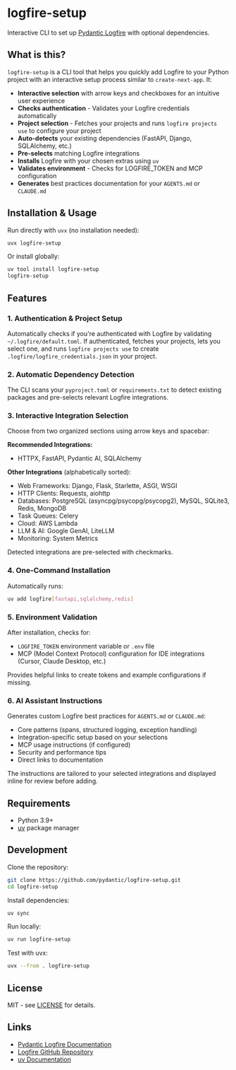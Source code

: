 # logfire-setup

Interactive CLI to set up [Pydantic Logfire](https://logfire.pydantic.dev/) with optional dependencies.

## What is this?

`logfire-setup` is a CLI tool that helps you quickly add Logfire to your Python project with an interactive setup process similar to `create-next-app`. It:

- **Interactive selection** with arrow keys and checkboxes for an intuitive user experience
- **Checks authentication** - Validates your Logfire credentials automatically
- **Project selection** - Fetches your projects and runs `logfire projects use` to configure your project
- **Auto-detects** your existing dependencies (FastAPI, Django, SQLAlchemy, etc.)
- **Pre-selects** matching Logfire integrations
- **Installs** Logfire with your chosen extras using `uv`
- **Validates environment** - Checks for LOGFIRE_TOKEN and MCP configuration
- **Generates** best practices documentation for your `AGENTS.md` or `CLAUDE.md`

## Installation & Usage

Run directly with `uvx` (no installation needed):

```bash
uvx logfire-setup
```

Or install globally:

```bash
uv tool install logfire-setup
logfire-setup
```

## Features

### 1. Authentication & Project Setup

Automatically checks if you're authenticated with Logfire by validating `~/.logfire/default.toml`. If authenticated, fetches your projects, lets you select one, and runs `logfire projects use` to create `.logfire/logfire_credentials.json` in your project.

### 2. Automatic Dependency Detection

The CLI scans your `pyproject.toml` or `requirements.txt` to detect existing packages and pre-selects relevant Logfire integrations.

### 3. Interactive Integration Selection

Choose from two organized sections using arrow keys and spacebar:

**Recommended Integrations:**
- HTTPX, FastAPI, Pydantic AI, SQLAlchemy

**Other Integrations** (alphabetically sorted):
- Web Frameworks: Django, Flask, Starlette, ASGI, WSGI
- HTTP Clients: Requests, aiohttp
- Databases: PostgreSQL (asyncpg/psycopg/psycopg2), MySQL, SQLite3, Redis, MongoDB
- Task Queues: Celery
- Cloud: AWS Lambda
- LLM & AI: Google GenAI, LiteLLM
- Monitoring: System Metrics

Detected integrations are pre-selected with checkmarks.

### 4. One-Command Installation

Automatically runs:

```bash
uv add logfire[fastapi,sqlalchemy,redis]
```

### 5. Environment Validation

After installation, checks for:
- `LOGFIRE_TOKEN` environment variable or `.env` file
- MCP (Model Context Protocol) configuration for IDE integrations (Cursor, Claude Desktop, etc.)

Provides helpful links to create tokens and example configurations if missing.

### 6. AI Assistant Instructions

Generates custom Logfire best practices for `AGENTS.md` or `CLAUDE.md`:

- Core patterns (spans, structured logging, exception handling)
- Integration-specific setup based on your selections
- MCP usage instructions (if configured)
- Security and performance tips
- Direct links to documentation

The instructions are tailored to your selected integrations and displayed inline for review before adding.

## Requirements

- Python 3.9+
- [uv](https://docs.astral.sh/uv/) package manager

## Development

Clone the repository:

```bash
git clone https://github.com/pydantic/logfire-setup.git
cd logfire-setup
```

Install dependencies:

```bash
uv sync
```

Run locally:

```bash
uv run logfire-setup
```

Test with uvx:

```bash
uvx --from . logfire-setup
```

## License

MIT - see [LICENSE](LICENSE) for details.

## Links

- [Pydantic Logfire Documentation](https://logfire.pydantic.dev/)
- [Logfire GitHub Repository](https://github.com/pydantic/logfire)
- [uv Documentation](https://docs.astral.sh/uv/)
